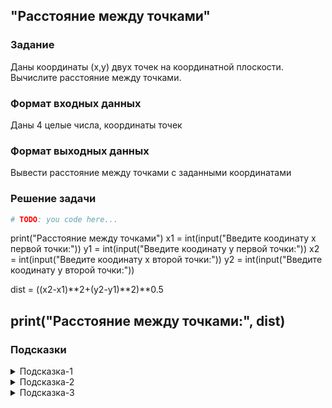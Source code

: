 ## "Расстояние между точками"

### Задание

Даны координаты (x,y) двух точек на координатной плоскости. Вычислите расстояние между точками.

### Формат входных данных

Даны 4 целые числа, координаты точек

### Формат выходных данных

Вывести расстояние между точками с заданными координатами

### Решение задачи

```python
# TODO: you code here...
```
print("Расстояние между точками")
x1 = int(input("Введите коодинату x первой точки:"))
y1 = int(input("Введите коодинату y первой точки:"))
x2 = int(input("Введите коодинату x второй точки:"))
y2 = int(input("Введите коодинату y второй точки:"))

dist = ((x2-x1)**2+(y2-y1)**2)**0.5

print("Расстояние между точками:", dist)
---

### Подсказки

<details>
<summary>Подсказка-1</summary>
Формулу расстояния между двумя точками можно легко найти в гугле
</details>

<details>
<summary>Подсказка-2</summary>
Для вычисления квадратного корня можно возвести в степень 0.5 <br>
Пример: n ** 0.5
</details>

<details>
<summary>Подсказка-3</summary>
Для проверки результата можете воспользоваться <a href="https://ru.onlinemschool.com/math/assistance/cartesian_coordinate/p_length/">онлайн калькулятором</a> 
</details>

